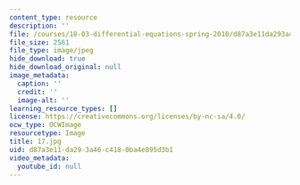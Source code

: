 ```yaml
---
content_type: resource
description: ''
file: /courses/18-03-differential-equations-spring-2010/d87a3e11da293a46c4180ba4e895d3b1_17.jpg
file_size: 2561
file_type: image/jpeg
hide_download: true
hide_download_original: null
image_metadata:
  caption: ''
  credit: ''
  image-alt: ''
learning_resource_types: []
license: https://creativecommons.org/licenses/by-nc-sa/4.0/
ocw_type: OCWImage
resourcetype: Image
title: 17.jpg
uid: d87a3e11-da29-3a46-c418-0ba4e895d3b1
video_metadata:
  youtube_id: null
---
```

